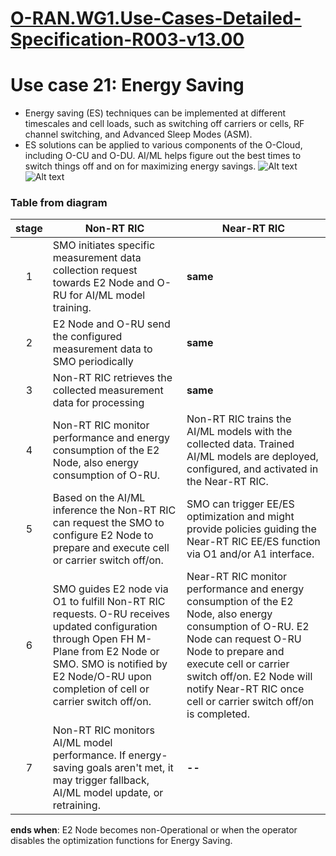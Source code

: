 # [O-RAN.WG1.Use-Cases-Detailed-Specification-R003-v13.00](https://orandownloadsweb.azurewebsites.net/specification) 
# Use case 21: Energy Saving
-  Energy saving (ES) techniques can be implemented at different timescales and cell loads, such as switching off carriers or cells, RF channel switching, and Advanced Sleep Modes (ASM).
- ES solutions can be applied to various components of the O-Cloud, including O-CU and O-DU.  AI/ML helps figure out the best times to switch things off and on for maximizing energy savings.
![Alt text](https://hackmd.io/_uploads/ByjNQ9d6p.png)
![Alt text](https://hackmd.io/_uploads/rk2lv5_pp.png)

### Table from diagram
| stage | Non-RT RIC |Near-RT RIC |
| :---: | --- |---|
|1| SMO initiates specific measurement data collection request towards E2 Node and O-RU for AI/ML model training.| **same**| 
|2| E2 Node and O-RU send the configured measurement data to SMO periodically|**same**| 
|3| Non-RT RIC retrieves the collected measurement data for processing|**same**| 
|4| Non-RT RIC monitor performance and energy consumption of the E2 Node, also energy consumption of O-RU.|Non-RT RIC  trains the AI/ML models with the collected data. Trained AI/ML models are deployed, configured, and activated in the Near-RT RIC.  | 
|5| Based on the AI/ML inference the Non-RT RIC can request the SMO to configure E2 Node to prepare and execute cell or carrier switch off/on. |SMO can trigger EE/ES optimization and might provide policies guiding  the Near-RT RIC EE/ES function via O1 and/or A1 interface. |
|6|SMO guides E2 node via O1 to fulfill Non-RT RIC requests. O-RU receives updated configuration through Open FH M-Plane from E2 Node or SMO. SMO is notified by E2 Node/O-RU upon completion of cell or carrier switch off/on. |Near-RT RIC monitor performance and energy consumption of the E2 Node, also energy consumption of O-RU. E2 Node can request O-RU Node to prepare and execute cell or carrier switch off/on. E2 Node will notify Near-RT RIC once cell or carrier switch off/on is completed.|
|7|Non-RT RIC monitors AI/ML model performance. If energy-saving goals aren't met, it may trigger fallback, AI/ML model update, or retraining.|**--**|

**ends when**: E2 Node becomes non-Operational or when the operator disables the optimization functions for Energy Saving. 

